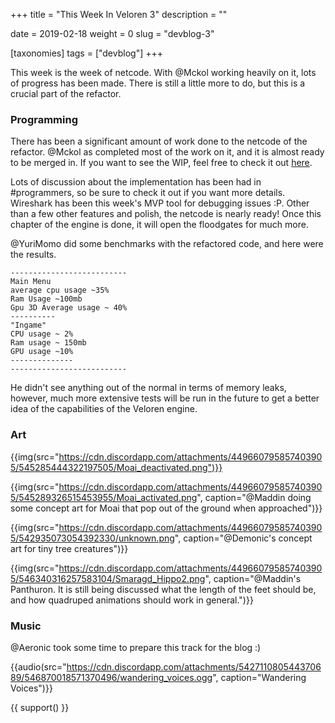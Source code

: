 +++
title = "This Week In Veloren 3"
description = ""

date = 2019-02-18
weight = 0
slug = "devblog-3"

[taxonomies]
tags = ["devblog"]
+++

This week is the week of netcode. With @Mckol working heavily on it, lots of progress has been made. There is still a little more to do, but this is a crucial part of the refactor.

### Programming

There has been a significant amount of work done to the netcode of the refactor. @Mckol as completed most of the work on it, and it is almost ready to be merged in. If you want to see the WIP, feel free to check it out [here](https://gitlab.com/veloren/fresh/merge_requests/6).

Lots of discussion about the implementation has been had in #programmers, so be sure to check it out if you want more details. Wireshark has been this week's MVP tool for debugging issues :P. Other than a few other features and polish, the netcode is nearly ready! Once this chapter of the engine is done, it will open the floodgates for much more.

@YuriMomo did some benchmarks with the refactored code, and here were the results.

```
--------------------------
Main Menu
average cpu usage ~35%
Ram Usage ~100mb
Gpu 3D Average usage ~ 40%
----------
"Ingame"
CPU usage ~ 2%
Ram usage ~ 150mb
GPU usage ~10%
--------------
--------------------------
```

He didn't see anything out of the normal in terms of memory leaks, however, much more extensive tests will be run in the future to get a better idea of the capabilities of the Veloren engine.

### Art

{{img(src="https://cdn.discordapp.com/attachments/449660795857403905/545285444322197505/Moai_deactivated.png")}}

{{img(src="https://cdn.discordapp.com/attachments/449660795857403905/545289326515453955/Moai_activated.png", caption="@Maddin doing some concept art for Moai that pop out of the ground when approached")}}

{{img(src="https://cdn.discordapp.com/attachments/449660795857403905/542935073054392330/unknown.png", caption="@Demonic's concept art for tiny tree creatures")}}

{{img(src="https://cdn.discordapp.com/attachments/449660795857403905/546340316257583104/Smaragd_Hippo2.png", caption="@Maddin's Panthuron. It is still being discussed what the length of the feet should be, and how quadruped animations should work in general.")}}

### Music

@Aeronic took some time to prepare this track for the blog :)

{{audio(src="https://cdn.discordapp.com/attachments/542711080544370689/546870018571370496/wandering_voices.ogg", caption="Wandering Voices")}}

{{ support() }}
